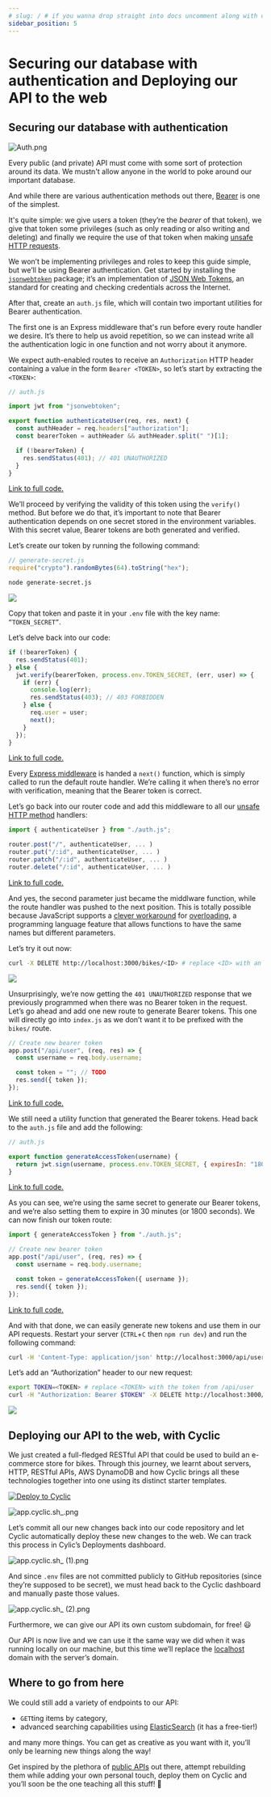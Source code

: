 ```yaml
---
# slug: / # if you wanna drop straight into docs uncomment along with config change
sidebar_position: 5
---
```


# Securing our database with authentication and Deploying our API to the web

## Securing our database with authentication

![Auth.png](../../../static/img/tutorial/rest-api/Auth.png)

Every public (and private) API must come with some sort of protection around its data. We mustn't allow anyone in the world to poke around our important database.

And while there are various authentication methods out there, [Bearer](https://swagger.io/docs/specification/authentication/bearer-authentication/) is one of the simplest.

It's quite simple: we give users a token (they’re the *bearer* of that token), we give that token some privileges (such as only reading or also writing and deleting) and finally we require the use of that token when making [unsafe HTTP requests](https://developer.mozilla.org/en-US/docs/Glossary/Safe/HTTP).

We won’t be implementing privileges and roles to keep this guide simple, but we’ll be using Bearer authentication. Get started by installing the [`jsonwebtoken`](https://www.npmjs.com/package/jsonwebtoken) package; it’s an implementation of [JSON Web Tokens](https://jwt.io/), an standard for creating and checking credentials across the Internet.

After that, create an `auth.js` file, which will contain two important utilities for Bearer authentication.

The first one is an Express middleware that's run before every route handler we desire. It’s there to help us avoid repetition, so we can instead write all the authentication logic in one function and not worry about it anymore.

We expect auth-enabled routes to receive an `Authorization` HTTP header containing a value in the form `Bearer <TOKEN>`, so let’s start by extracting the `<TOKEN>`:

```javascript
// auth.js

import jwt from "jsonwebtoken";

export function authenticateUser(req, res, next) {
  const authHeader = req.headers["authorization"];
  const bearerToken = authHeader && authHeader.split(" ")[1];

  if (!bearerToken) {
    res.sendStatus(401); // 401 UNAUTHORIZED
  }
}
```

[Link to full code.](https://github.com/eludadev/bikes-api/blob/main/auth.js)

We’ll proceed by verifying the validity of this token using the `verify()` method. But before we do that, it’s important to note that Bearer authentication depends on one secret stored in the environment variables. With this secret value, Bearer tokens are both generated and verified.

Let’s create our token by running the following command:

```javascript
// generate-secret.js
require("crypto").randomBytes(64).toString("hex");
```

```bash
node generate-secret.js
```
![](../../../static/img/tutorial/rest-api/gen-token.svg)

Copy that token and paste it in your `.env` file with the key name: `“TOKEN_SECRET”`.

Let’s delve back into our code:

```javascript
if (!bearerToken) {
  res.sendStatus(401);
} else {
  jwt.verify(bearerToken, process.env.TOKEN_SECRET, (err, user) => {
    if (err) {
      console.log(err);
      res.sendStatus(403); // 403 FORBIDDEN
    } else {
      req.user = user;
      next();
    }
  });
}
```

[Link to full code.](https://github.com/eludadev/bikes-api/blob/main/auth.js)

Every [Express middleware](http://expressjs.com/en/guide/using-middleware.html) is handed a `next()` function, which is simply called to run the default route handler. We’re calling it when there’s no error with verification, meaning that the Bearer token is correct.

Let’s go back into our router code and add this middleware to all our [unsafe HTTP method](https://developer.mozilla.org/en-US/docs/Glossary/Safe/HTTP) handlers:

```javascript
import { authenticateUser } from "./auth.js";

router.post("/", authenticateUser, ... )
router.put("/:id", authenticateUser, ... )
router.patch("/:id", authenticateUser, ... )
router.delete("/:id", authenticateUser, ... )
```

[Link to full code.](https://github.com/eludadev/bikes-api/blob/main/router.js)

And yes, the second parameter just became the middlware function, while the route handler was pushed to the next position. This is totally possible because JavaScript supports a [clever workaround](https://stackoverflow.com/a/457589) for [overloading](https://en.wikipedia.org/wiki/Function_overloading), a programming language feature that allows functions to have the same names but different parameters.

Let’s try it out now:

```bash
curl -X DELETE http://localhost:3000/bikes/<ID> # replace <ID> with an ID from the response to /all
```
![](../../../static/img/tutorial/rest-api/http-unauthorized.svg)

Unsurprisingly, we’re now getting the `401 UNAUTHORIZED` response that we previously programmed when there was no Bearer token in the request. Let’s go ahead and add one new route to generate Bearer tokens. This one will directly go into `index.js` as we don’t want it to be prefixed with the `bikes/` route.

```javascript
// Create new bearer token
app.post("/api/user", (req, res) => {
  const username = req.body.username;

  const token = ""; // TODO
  res.send({ token });
});
```

[Link to full code.](https://github.com/eludadev/bikes-api/blob/main/index.js)

We still need a utility function that generated the Bearer tokens. Head back to the `auth.js` file and add the following:

```javascript
// auth.js

export function generateAccessToken(username) {
  return jwt.sign(username, process.env.TOKEN_SECRET, { expiresIn: "1800s" });
}
```

[Link to full code.](https://github.com/eludadev/bikes-api/blob/main/auth.js)

As you can see, we’re using the same secret to generate our Bearer tokens, and we’re also setting them to expire in 30 minutes (or 1800 seconds). We can now finish our token route:

```javascript
import { generateAccessToken } from "./auth.js";

// Create new bearer token
app.post("/api/user", (req, res) => {
  const username = req.body.username;

  const token = generateAccessToken({ username });
  res.send({ token });
});
```

[Link to full code.](https://github.com/eludadev/bikes-api/blob/main/index.js)

And with that done, we can easily generate new tokens and use them in our API requests. Restart your server (`CTRL`+`C` then `npm run dev`) and run the following command:

```bash
curl -H 'Content-Type: application/json' http://localhost:3000/api/user -d '{"username": "cyclic"}' | jq .token -r
```

Let’s add an “Authorization” header to our new request:

```bash
export TOKEN=<TOKEN> # replace <TOKEN> with the token from /api/user
curl -H "Authorization: Bearer $TOKEN" -X DELETE http://localhost:3000/bikes/<ID> | jq . # replace <ID> with an ID from the response to /all
```
![](../../../static/img/tutorial/rest-api/http-delete-auth.svg)

## Deploying our API to the web, with Cyclic

We just created a full-fledged RESTful API that could be used to build an e-commerce store for bikes. Through this journey, we learnt about servers, HTTP, RESTful APIs, AWS DynamoDB and how Cyclic brings all these technologies together into one using its distinct starter templates.

[![Deploy to Cyclic](https://deploy.cyclic.sh/button.svg)](https://app.cyclic.sh/#/deploy)

![app.cyclic.sh_.png](../../../static/img/tutorial/rest-api/app.cyclic.sh_.png)

Let’s commit all our new changes back into our code repository and let Cyclic automatically deploy these new changes to the web. We can track this process in Cylic’s Deployments dashboard.

![app.cyclic.sh_ (1).png](../../../static/img/tutorial/rest-api/ENV.png)

And since `.env` files are not committed publicly to GitHub repositories (since they’re supposed to be secret), we must head back to the Cyclic dashboard and manually paste those values.

![app.cyclic.sh_ (2).png](../../../static/img/tutorial/rest-api/app.cyclic.sh__(2).png)

Furthermore, we can give our API its own custom subdomain, for free! 😃

Our API is now live and we can use it the same way we did when it was running locally on our machine, but this time we’ll replace the [localhost](http://localhost) domain with the server’s domain.

## Where to go from here

We could still add a variety of endpoints to our API:

- `GET`ting items by category,
- advanced searching capabilities using [ElasticSearch](https://aws.amazon.com/about-aws/whats-new/2015/08/amazon-dynamodb-elasticsearch-integration/) (it has a free-tier!)

and many more things. You can get as creative as you want with it, you’ll only be learning new things along the way!

Get inspired by the plethora of [public APIs](https://github.com/public-apis/public-apis) out there, attempt rebuilding them while adding your own personal touch, deploy them on Cyclic and you’ll soon be the one teaching all this stuff! 💪